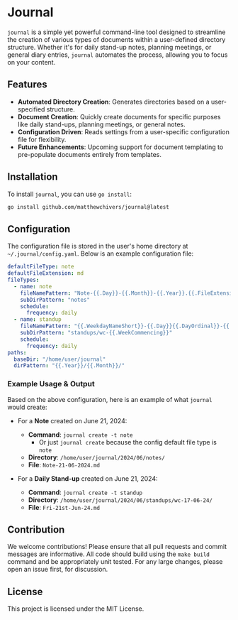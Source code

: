 # Journal

`journal` is a simple yet powerful command-line tool designed to streamline the creation of various types of documents within a user-defined directory structure. Whether it's for daily stand-up notes, planning meetings, or general diary entries, `journal` automates the process, allowing you to focus on your content.

## Features

- **Automated Directory Creation**: Generates directories based on a user-specified structure.
- **Document Creation**: Quickly create documents for specific purposes like daily stand-ups, planning meetings, or general notes.
- **Configuration Driven**: Reads settings from a user-specific configuration file for flexibility.
- **Future Enhancements**: Upcoming support for document templating to pre-populate documents entirely from templates.

## Installation

To install `journal`, you can use `go install`:

```sh
go install github.com/matthewchivers/journal@latest
```

## Configuration

The configuration file is stored in the user's home directory at `~/.journal/config.yaml`. Below is an example configuration file:

```yaml
defaultFileType: note
defaultFileExtension: md
fileTypes:
  - name: note
    fileNamePattern: "Note-{{.Day}}-{{.Month}}-{{.Year}}.{{.FileExtension}}"
    subDirPattern: "notes"
    schedule:
      frequency: daily
  - name: standup
    fileNamePattern: "{{.WeekdayNameShort}}-{{.Day}}{{.DayOrdinal}}-{{.MonthNameShort}}-{{.YearShort}}.{{.FileExtension}}"
    subDirPattern: "standups/wc-{{.WeekCommencing}}"
    schedule:
      frequency: daily
paths:
  baseDir: "/home/user/journal"
  dirPattern: "{{.Year}}/{{.Month}}/"
```

### Example Usage & Output

Based on the above configuration, here is an example of what `journal` would create:

- For a **Note** created on June 21, 2024:
  - **Command**: `journal create -t note`
    - Or just `journal create` because the config default file type is `note`
  - **Directory**: `/home/user/journal/2024/06/notes/`
  - **File**: `Note-21-06-2024.md`

- For a **Daily Stand-up** created on June 21, 2024:
  - **Command**: `journal create -t standup`
  - **Directory**: `/home/user/journal/2024/06/standups/wc-17-06-24/`
  - **File**: `Fri-21st-Jun-24.md`

## Contribution

We welcome contributions! Please ensure that all pull requests and commit messages are informative. All code should build using the `make build` command and be appropriately unit tested. For any large changes, please open an issue first, for discussion.

## License

This project is licensed under the MIT License.
